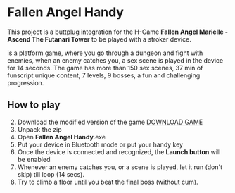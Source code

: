 # Fallen Angel Handy
This project is a buttplug integration for the H-Game **Fallen Angel Marielle - Ascend The Futanari Tower** to be played with a stroker device.

is a platform game, where you go through a dungeon and fight with enemies, when an enemy catches you, a sex scene is played in the device for 14 seconds. 
The game has more than 150 sex scenes, 37 min of funscript unique content, 7 levels, 9 bosses, a fun and challenging progression.

## How to play
2. Download the modified version of the game [DOWNLOAD GAME](https://mega.nz/file/ecdDEB4C#rSsnaY7_jS6rhonCE2B53SP83HGCAlHI_MQP8cI2uhw)
2. Unpack the zip
3. Open **Fallen Angel Handy**.exe
4. Put your device in Bluetooth mode or put your handy key
5. Once the device is connected and recognized, the **Launch button** will be enabled
6. Whenever an enemy catches you, or a scene is played, let it run (don't skip) till loop (14 secs). 
7. Try to climb a floor until you beat the final boss (without cum).
